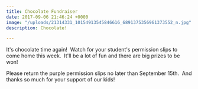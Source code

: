 ```yaml
---
title: Chocolate Fundraiser
date: 2017-09-06 21:46:24 +0000
image: "/uploads/21314331_10154913545846616_6891375356961373552_n.jpg"
description: Chocolate!

---
```



It's chocolate time again!  Watch for your student's permission slips to come home this week.  It'll be a lot of fun and there are big prizes to be won!

Please return the purple permission slips no later than September 15th.  And thanks so much for your support of our kids!